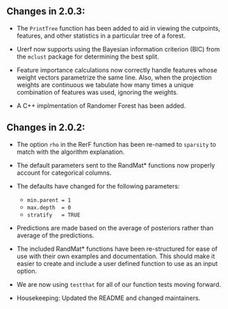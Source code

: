 ## Changes in 2.0.3:

* The `PrintTree` function has been added to aid in viewing the
  cutpoints, features, and other statistics in a particular tree of a
  forest.

* Urerf now supports using the Bayesian information criterion (BIC) from
  the `mclust` package for determining the best split.

* Feature importance calculations now correctly handle features whose
  weight vectors parametrize the same line.  Also, when the projection
  weights are continuous we tabulate how many times a unique combination
  of features was used, ignoring the weights.

* A C++ implmentation of Randomer Forest has been added.


## Changes in 2.0.2:

* The option `rho` in the RerF function has been re-named to `sparsity`
  to match with the algorithm explanation.

* The default parameters sent to the RandMat\* functions now properly
  account for categorical columns.

* The defaults have changed for the following parameters:
  * `min.parent = 1`
  * `max.depth  = 0`
  * `stratify   = TRUE`

* Predictions are made based on the average of posteriors rather than average of the predictions. 

* The included RandMat\* functions have been re-structured for ease of use with their
  own examples and documentation.  This should make it easier to create
  and include a user defined function to use as an input option.

* We are now using `testthat` for all of our function tests moving
  forward. 

* Housekeeping: Updated the README and changed maintainers.

